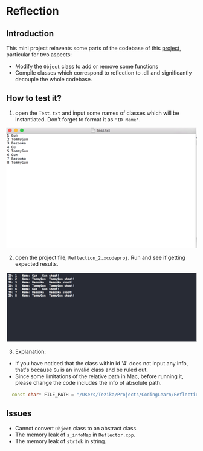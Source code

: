 # Reflection
## Introduction<a name="link"/><a name="dot"/>
 
 This mini project reinvents some parts of the codebase of this [project](http://www.oschina.net/code/snippet_230828_9913), particular for two aspects:
 * Modify the `Object` class to add or remove some functions
 * Compile classes which correspond to reflection to .dll and significantly decouple the whole codebase. 

## How to test it?
1. open the `Test.txt` and input some names of classes which will be instantiated. Don't forget to format it as `'ID Name'`.  

![](https://github.com/Tezika/ImageCache/blob/master/Reflection/p1.png)  

2. open the project file, `Reflection_2.xcodeproj`. Run and see if getting expected results.  

![](https://github.com/Tezika/ImageCache/blob/master/Reflection/p2.png)

 3. Explanation:   
 * If you have noticed that the class within id '4' does not input any info, that's because `Gu` is an invalid class and be ruled out.
 * Since some limitations of the relative path in Mac, before running it, please change the code includes the info of absolute path.
```cpp
  const char* FILE_PATH = "/Users/Tezika/Projects/CodingLearn/Reflection_2/Test.txt";
```
## Issues
  * Cannot convert `Object` class to an abstract class.   
  * The memory leak of `s_infoMap` in `Reflector.cpp`.
  * The memory leak of `strtok` in string.
 
  




